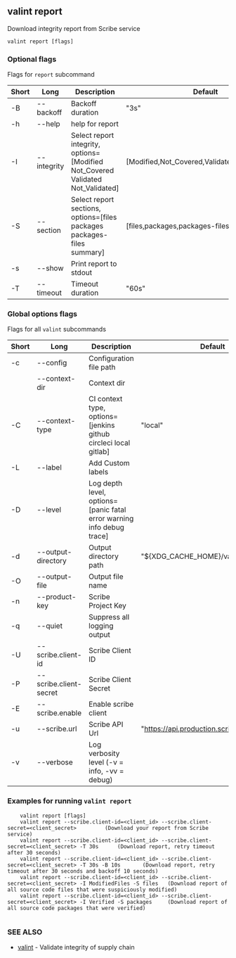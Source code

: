 ## valint report

Download integrity report from Scribe service

```
valint report [flags]
```

### Optional flags 
Flags for `report` subcommand


| Short | Long | Description | Default |
| --- | --- | --- | --- |
| -B | --backoff | Backoff duration | "3s" |
| -h | --help | help for report | |
| -I | --integrity | Select report integrity, options=[Modified Not_Covered Validated Not_Validated] | [Modified,Not_Covered,Validated,Not_Validated] |
| -S | --section | Select report sections, options=[files packages packages-files summary] | [files,packages,packages-files,summary] |
| -s | --show | Print report to stdout | |
| -T | --timeout | Timeout duration | "60s" |


### Global options flags
Flags for all `valint` subcommands


| Short | Long | Description | Default |
| --- | --- | --- | --- |
| -c | --config | Configuration file path | |
| | --context-dir | Context dir | |
| -C | --context-type | CI context type, options=[jenkins github circleci local gitlab] | "local" |
| -L | --label | Add Custom labels | |
| -D | --level | Log depth level, options=[panic fatal error warning info debug trace] | |
| -d | --output-directory | Output directory path | "${XDG_CACHE_HOME}/valint" |
| -O | --output-file | Output file name | |
| -n | --product-key | Scribe Project Key | |
| -q | --quiet | Suppress all logging output | |
| -U | --scribe.client-id | Scribe Client ID | |
| -P | --scribe.client-secret | Scribe Client Secret | |
| -E | --scribe.enable | Enable scribe client | |
| -u | --scribe.url | Scribe API Url | "https://api.production.scribesecurity.com" |
| -v | --verbose | Log verbosity level (-v = info, -vv = debug) | |


### Examples for running `valint report`

```
	valint report [flags]
	valint report --scribe.client-id=<client_id> --scribe.client-secret=<client_secret>			(Download your report from Scribe service)
	valint report --scribe.client-id=<client_id> --scribe.client-secret=<client_secret> -T 30s		(Download report, retry timeout after 30 seconds)
	valint report --scribe.client-id=<client_id> --scribe.client-secret=<client_secret> -T 30s -B 10s		(Download report, retry timeout after 30 seconds and backoff 10 seconds)
	valint report --scribe.client-id=<client_id> --scribe.client-secret=<client_secret> -I ModifiedFiles -S files 	(Download report of all source code files that were suspiciously modified)
	valint report --scribe.client-id=<client_id> --scribe.client-secret=<client_secret> -I Verified -S packages 	(Download report of all source code packages that were verified)
	
```

### SEE ALSO

* [valint](valint.md)	 - Validate integrity of supply chain

